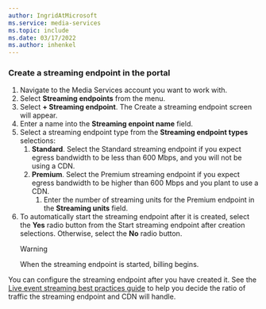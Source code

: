 ```yaml
---
author: IngridAtMicrosoft
ms.service: media-services 
ms.topic: include
ms.date: 03/17/2022
ms.author: inhenkel
---
```


### Create a streaming endpoint in the portal

1. Navigate to the Media Services account you want to work with.
1. Select **Streaming endpoints** from the menu.
1. Select **+ Streaming endpoint**. The Create a streaming endpoint screen will appear.
1. Enter a name into the **Streaming enpoint name** field.
1. Select a streaming endpoint type from the **Streaming endpoint types** selections:
    1. **Standard**. Select the Standard streaming endpoint if you expect egress bandwidth to be less than 600 Mbps, and you will not be using a CDN.
    1. **Premium**.  Select the Premium streaming endpoint if you expect egress bandwidth to be higher than 600 Mbps and you plant to use a CDN.
        1. Enter the number of streaming units for the Premium endpoint in the **Streaming units** field.
1. To automatically start the streaming endpoint after it is created, select the **Yes** radio button from the Start streaming endpoint after creation selections. Otherwise, select the **No** radio button.
    > [!WARNING]
    > When the streaming endpoint is started, billing begins.

You can configure the streaming endpoint after you have created it.  See the [Live event streaming best practices guide](../live-event-streaming-best-practices-guide.md) to help you decide the ratio of traffic the streaming endpoint and CDN will handle.
